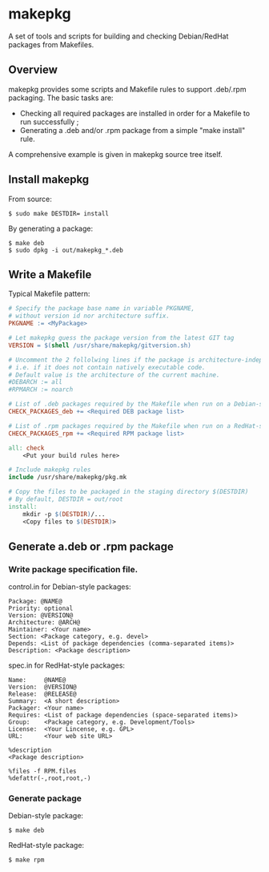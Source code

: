 # makepkg
A set of tools and scripts for building and checking Debian/RedHat packages from Makefiles.

## Overview
makepkg provides some scripts and Makefile rules to support .deb/.rpm packaging.
The basic tasks are:
- Checking all required packages are installed in order for a Makefile to run successfully ;
- Generating a .deb and/or .rpm package from a simple "make install" rule.

A comprehensive example is given in makepkg source tree itself.

## Install makepkg
From source:
```
$ sudo make DESTDIR= install
```

By generating a package:
```
$ make deb
$ sudo dpkg -i out/makepkg_*.deb
```

## Write a Makefile
Typical Makefile pattern:
```Makefile
# Specify the package base name in variable PKGNAME,
# without version id nor architecture suffix.
PKGNAME := <MyPackage>

# Let makepkg guess the package version from the latest GIT tag
VERSION = $(shell /usr/share/makepkg/gitversion.sh)

# Uncomment the 2 follolwing lines if the package is architecture-independent,
# i.e. if it does not contain natively executable code.
# Default value is the architecture of the current machine.
#DEBARCH := all
#RPMARCH := noarch

# List of .deb packages required by the Makefile when run on a Debian-style distro
CHECK_PACKAGES_deb += <Required DEB package list>

# List of .rpm packages required by the Makefile when run on a RedHat-style distro
CHECK_PACKAGES_rpm += <Required RPM package list>

all: check
	<Put your build rules here>

# Include makepkg rules
include /usr/share/makepkg/pkg.mk

# Copy the files to be packaged in the staging directory $(DESTDIR)
# By default, DESTDIR = out/root
install:
	mkdir -p $(DESTDIR)/...
	<Copy files to $(DESTDIR)>
```

## Generate a.deb or .rpm package
### Write package specification file.

control.in for Debian-style packages:
```
Package: @NAME@
Priority: optional
Version: @VERSION@
Architecture: @ARCH@
Maintainer: <Your name>
Section: <Package category, e.g. devel>
Depends: <List of package dependencies (comma-separated items)>
Description: <Package description>
```

spec.in for RedHat-style packages:
```
Name:     @NAME@
Version:  @VERSION@
Release:  @RELEASE@
Summary:  <A short description>
Packager: <Your name>
Requires: <List of package dependencies (space-separated items)>
Group:    <Package category, e.g. Development/Tools>
License:  <Your Lincense, e.g. GPL>
URL:      <Your web site URL>

%description
<Package description>

%files -f RPM.files
%defattr(-,root,root,-)
```

### Generate package
Debian-style package:
```
$ make deb
```
RedHat-style package:
```
$ make rpm
```
